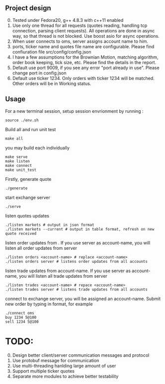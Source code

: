 Project design
-------
0. Tested under Fedora20, g++ 4.8.3 with c++11 enabled
0. Use only one thread for all requests (quotes reading, handling tcp connection, parsing client requests). All operations are done in async way, so that thread is not blocked. Use boost asio for async operations.
0. When user connects to oms, server assigns account name to him.
0. ports, ticker name and quotes file name are configurable. Please find confiuration file src/config/config.json
0. I have a few assumptions for the Brownian Motion, matching algorithm, order book keeping, tick size, etc. Please find the details in the report.
0. Default use port 9009, if you see any error "port already in use". Please change port in config.json
0. Default use ticker 1234. Only orders with ticker 1234 will be matched. Other orders will be in Working status.


Usage
-------

For a new terminal session, setup session envrionment by running : 
```
source ./env.sh
```

Build all and run unit test
```
make all
```

you may build each individually
```
make serve
make listen
make connect
make unit_test
```

Firstly, generate quote
```
./generate
```

start exchange server
```
./serve
```

listen quotes updates
```
./listen markets # output in json format
./listen markets --current # output in table format, refresh on new quote received
```

listen order updates from <account-name>. If you use server as account-name, you will listen all order updates from server
```
./listen orders <account-name> # replace <account-name>
./listen orders server # listens order updates from all accounts
```

listen trade updates from account-name. If you use server as account-name, you will listen all trade updates from server
```
./listen trades <account-name> # repace <account-name>
./listen trades server # listens trade updates from all accounts
```

connect to exchange server, you will be assigned an account-name. Submit new order by typing in format, for example

```
./connect oms
buy 1234 5@100
sell 1234 5@100
```

TODO:
=============
0. Design better client/server communication messages and protocol
0. Use protobuf message for communication
0. Use multi-threading hanlding large amount of user
0. Support multiple ticker quotes
0. Separate more modules to achieve better testability